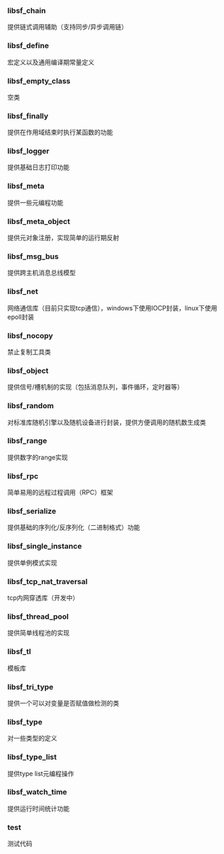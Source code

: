 ### libsf_chain
提供链式调用辅助（支持同步/异步调用链）

### libsf_define
宏定义以及通用编译期常量定义

### libsf_empty_class
空类

### libsf_finally
提供在作用域结束时执行某函数的功能

### libsf_logger
提供基础日志打印功能

### libsf_meta
提供一些元编程功能

### libsf_meta_object
提供元对象注册，实现简单的运行期反射

### libsf_msg_bus
提供跨主机消息总线模型

### libsf_net
网络通信库（目前只实现tcp通信），windows下使用IOCP封装，linux下使用epoll封装

### libsf_nocopy
禁止复制工具类

### libsf_object
提供信号/槽机制的实现（包括消息队列，事件循环，定时器等）

### libsf_random
对标准库随机引擎以及随机设备进行封装，提供方便调用的随机数生成类

### libsf_range
提供数字的range实现

### libsf_rpc
简单易用的远程过程调用（RPC）框架

### libsf_serialize
提供基础的序列化/反序列化（二进制格式）功能

### libsf_single_instance
提供单例模式实现

### libsf_tcp_nat_traversal
tcp内网穿透库（开发中）

### libsf_thread_pool
提供简单线程池的实现

### libsf_tl
模板库

### libsf_tri_type
提供一个可以对变量是否赋值做检测的类

### libsf_type
对一些类型的定义

### libsf_type_list
提供type list元编程操作

### libsf_watch_time
提供运行时间统计功能

### test
测试代码
